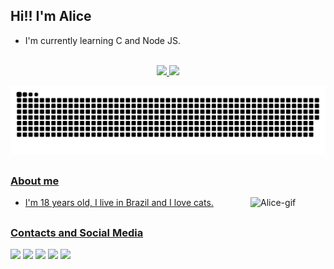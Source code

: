 ## Hi!!   I'm Alice

- I'm currently learning C and Node JS. 

<br>

<div align="center">
  <a href="https://github.com/Maliz30">
  <img height="160em" src="https://github-readme-stats.vercel.app/api?username=Maliz30&show_icons=true&theme=midnight-purple&include_all_commits=true&count_private=true"/>
  <img height="160em" src="https://github-readme-stats.vercel.app/api/top-langs/?username=Maliz30&layout=compact&langs_count=7&theme=midnight-purple"/>
</div>

 ![Snake animation](https://github.com/Maliz30/Maliz30/blob/output/github-contribution-grid-snake.svg)
  
##
  
### About me


<div>
  <img align= "right" height="120" width="120" alt="Alice-gif" src="https://user-images.githubusercontent.com/105389239/175746813-5e790a2a-6293-45a6-8463-e690cddb9eb7.gif">
</div>


- I'm 18 years old, I live in Brazil and I love cats.
  <br>

##
  
### Contacts and Social Media
  
  
  <!-- colocar imagens, alinhar gif e alinhar imagens -->
<div style="display: inline_block"> 
   <a href="https://www.linkedin.com/in/maria-alice-silva-1074411b9/" target="_blank"><img src="https://img.shields.io/badge/LinkedIn-0077B5?style=for-the-badge&logo=linkedin&logoColor=white" target="_blank"></a> 
   <a href="https://codepen.io/alice30/pens/showcase"><img src="https://img.shields.io/badge/Codepen-000000?style=for-the-badge&logo=codepen&logoColor=white0" target="_blank"></a>
   <a href = "mailto:marialice3003@gmail.com"><img src="https://img.shields.io/badge/-Gmail-%23333?style=for-the-badge&logo=gmail&logoColor=white" target="_blank"></a>
   <a href="https://www.instagram.com/m4ri_alice/" target="_blank"><img src="https://img.shields.io/badge/-Instagram-%23E4405F?style=for-the-badge&logo=instagram&logoColor=white" target="_blank"></a>
   <a href="https://www.twitch.tv/eu_alice3" target="_blank"><img src="https://img.shields.io/badge/Twitch-9146FF?style=for-the-badge&logo=twitch&logoColor=white" target="_blank"></a>
</div>



<!--

### Hi there 👋
**Maliz30/Maliz30** is a ✨ _special_ ✨ repository because its `README.md` (this file) appears on your GitHub profile.

Here are some ideas to get you started:

- 🔭 I’m currently working on ...
- 🌱 I’m currently learning ...
- 👯 I’m looking to collaborate on ...
- 🤔 I’m looking for help with ...
- 💬 Ask me about ...
- 📫 How to reach me: ...
- 😄 Pronouns: ...
- ⚡ Fun fact: ...
-->
